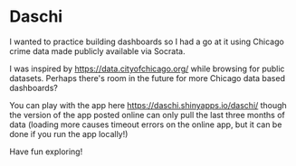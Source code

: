 # Daschi

I wanted to practice building dashboards so I had a go at it using Chicago crime data made publicly available via Socrata.

I was inspired by https://data.cityofchicago.org/ while browsing for public datasets.
Perhaps there's room in the future for more Chicago data based dashboards?

You can play with the app here https://daschi.shinyapps.io/daschi/
though the version of the app posted online can only pull the last three months of data (loading more
causes timeout errors on the online app, but it can be done if you run the app locally!)

Have fun exploring!
